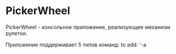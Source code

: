 # PickerWheel

PickerWheel - консольное приложение, реализующее механизм рулетки.

Приложение поддерживает 5 типов команд:
to add:         '-a <title>'
to remove:      '-r <title>'
to print:       '-p'
to spin:        '-s'
to quit:        '-q'

Пользователь с клавиатуры вводит запрос. Программа выполняет запрос, либо игнорирует его (в случае неправильно введённой команды).

'-a <title>' добавляет в перечень активность (к примеру '-a Dark Knight' - в перечень добавлен фильм Тёмный рыцарь).
'-r <title>' удаляет из перечня активность <title>, если такой элемент в нём присутствует.
'-p' выводит активности на экран.
'-s' выбирает активность случайным образом, крутя импровизированное "колесо".
'-q' останавливает работу программы.
